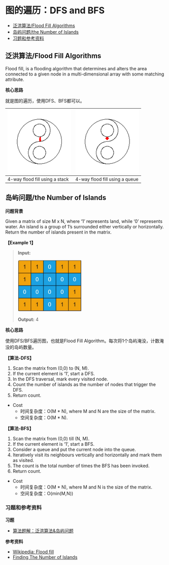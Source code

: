 # 图的遍历：DFS and BFS

- [泛洪算法/Flood Fill Algorithms](#Flood_Fill)
- [岛屿问题/the Number of Islands](#岛屿问题)
- [习题和参考资料](#习题和参考资料20230910)

## 泛洪算法/Flood Fill Algorithms <a name="Flood_Fill"></a>

Flood fill, is a flooding algorithm that determines and alters the area connected to a given node in a multi-dimensional array with some matching attribute.

**核心思路**

就是图的遍历，使用DFS、BFS都可以。

|<img src="https://github.com/TBD2021/Salt-and-Computer-Science/blob/main/Algorithms/img/floodfill1_animation_stack.gif" width=200px>|<img src="https://github.com/TBD2021/Salt-and-Computer-Science/blob/main/Algorithms/img/floodfill1_animation_queue.gif" width=200px>|
|---|---|
|4-way flood fill using a stack|4-way flood fill using a queue|

## 岛屿问题/the Number of Islands <a name="岛屿问题"></a>

**问题背景**

Given a matrix of size M x N, where ‘1’ represents land, while ‘0’ represents water. An island is a group of 1’s surrounded either vertically or horizontally.
Return the number of islands present in the matrix.

**【Example 1】**

> **Input:**
>
> <img src="https://github.com/TBD2021/Salt-and-Computer-Science/blob/main/Algorithms/img/%E5%B2%9B%E5%B1%BF%E9%97%AE%E9%A2%981.jpg" width=200px>
> 
>**Output:** 4

**核心思路**

使用DFS/BFS遍历图，也就是Flood Fill Algorithm。每次将1个岛屿淹没，计数淹没的岛屿数量。

**【算法-DFS】**

1. Scan the matrix from (0,0) to (N, M).
2. If the current element is ‘1’, start a DFS.
3. In the DFS traversal, mark every visited node.
4. Count the number of islands as the number of nodes that trigger the DFS.
5. Return count.

- Cost
  - 时间复杂度：O(M * N), where M and N are the size of the matrix.
  - 空间复杂度：O(M * N).

**【算法-BFS】**

1. Scan the matrix from (0,0) till (N, M).
2. If the current element is ‘1’, start a BFS.
3. Consider a queue and put the current node into the queue.
4. Iteratively visit its neighbours vertically and horizontally and mark them as visited.
5. The count is the total number of times the BFS has been invoked.
6. Return count.

- Cost
  - 时间复杂度：O(M * N), where M and N is the size of the matrix.
  - 空间复杂度：O(min(M,N))

### 习题和参考资料 <a name="习题和参考资料20230910">

**习题**

- [算法题解：泛洪算法&岛屿问题](Algorithms/算法题解/算法题解-Flood_Fill&岛屿问题.md)

**参考资料**

- [Wikipedia: Flood fill](https://en.wikipedia.org/wiki/Flood_fill)
- [Finding The Number of Islands](https://www.interviewbit.com/blog/number-of-islands/)
